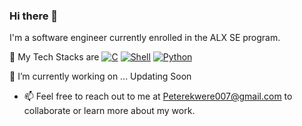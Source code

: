 ### Hi there 👋


I'm a software engineer currently enrolled in the ALX SE program.

🌱 My Tech Stacks are 
[![C](https://img.shields.io/badge/-C-00599C?style=flat-square&logo=C&logoColor=white)](https://en.wikipedia.org/wiki/C_(programming_language))  [![Shell](https://img.shields.io/badge/-Shell-blasck?style=flat-square&logo=gnu-bash&logoColor=white)](https://en.wikipedia.org/wiki/Bash_(Unix_shell))     [![Python](https://img.shields.io/badge/-Python-3776AB?style=flat-square&logo=python&logoColor=white)](https://en.wikipedia.org/wiki/Python_(programming_language))





🔭 I’m currently working on ...  Updating Soon





- 📫 Feel free to reach out to me at Peterekwere007@gmail.com to collaborate or learn more about my work.

<!--
**casperblvck/casperblvck** is a ✨ _special_ ✨ repository because its `README.md` (this file) appears on your GitHub profile.

Here are some ideas to get you started:

- 🔭 I’m currently working on ...
- 🌱 I’m currently learning ...
- 👯 I’m looking to collaborate on ...
- 🤔 I’m looking for help with ...
- 💬 Ask me about ...
- 📫 How to reach me: ...
- 😄 Pronouns: ...
- ⚡ Fun fact: ...
-->
